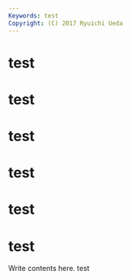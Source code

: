 ```yaml
---
Keywords: test
Copyright: (C) 2017 Ryuichi Ueda
---
```


# test
# test
# test
# test
# test
# test

Write contents here.
test

